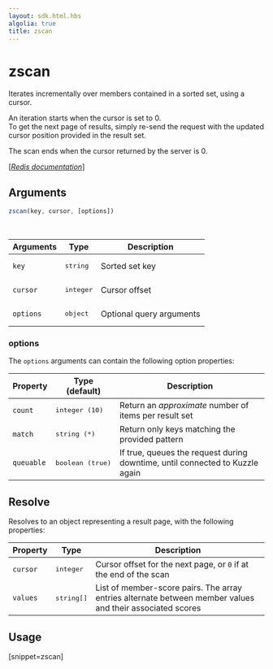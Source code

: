 ```yaml
---
layout: sdk.html.hbs
algolia: true
title: zscan
---
```


# zscan

Iterates incrementally over members contained in a sorted set, using a cursor.

An iteration starts when the cursor is set to 0.  
To get the next page of results, simply re-send the request with the updated cursor position provided in the result set.  

The scan ends when the cursor returned by the server is 0.

[[_Redis documentation_]](https://redis.io/commands/sscan)

## Arguments

```js
zscan(key, cursor, [options])
```

<br/>

| Arguments    | Type    | Description |
|--------------|---------|-------------|
| `key` | <pre>string</pre> | Sorted set key |
| `cursor` | <pre>integer</pre> | Cursor offset |
| ``options`` | <pre>object</pre> | Optional query arguments |

### options

The `options` arguments can contain the following option properties:

| Property   | Type (default)   | Description                       |
| ---------- | ------- | --------------------------------- |
| `count` | <pre>integer (10)</pre> | Return an _approximate_ number of items per result set |
| `match` | <pre>string (*)</pre> | Return only keys matching the provided pattern |
| `queuable` | <pre>boolean (true)</pre> | If true, queues the request during downtime, until connected to Kuzzle again |

## Resolve

Resolves to an object representing a result page, with the following properties:

| Property   | Type    | Description              |
| ---------- | ------- | --------------------------------- |
| `cursor` | <pre>integer</pre> | Cursor offset for the next page, or `0` if at the end of the scan |
| `values` | <pre>string[]</pre> | List of member-score pairs. The array entries alternate between member values and their associated scores |

## Usage

[snippet=zscan]
